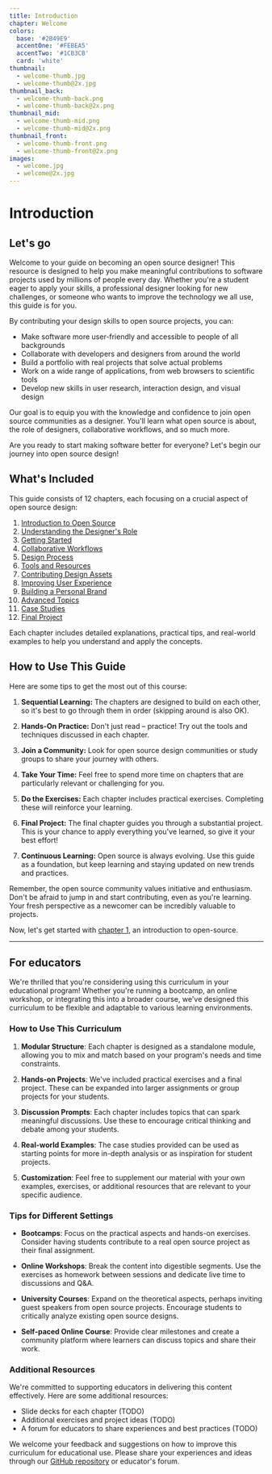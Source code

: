 ```yaml
---
title: Introduction
chapter: Welcome
colors:
  base: '#2B49E9'
  accentOne: '#FEBEA5'
  accentTwo: '#1CB3CB'
  card: 'white'
thumbnail:
  - welcome-thumb.jpg
  - welcome-thumb@2x.jpg
thumbnail_back:
  - welcome-thumb-back.png
  - welcome-thumb-back@2x.png
thumbnail_mid:
  - welcome-thumb-mid.png
  - welcome-thumb-mid@2x.png
thumbnail_front:
  - welcome-thumb-front.png
  - welcome-thumb-front@2x.png
images:
  - welcome.jpg
  - welcome@2x.jpg
---
```


# Introduction

## Let's go

Welcome to your guide on becoming an open source designer! This resource is designed to help you make meaningful contributions to software projects used by millions of people every day. Whether you're a student eager to apply your skills, a professional designer looking for new challenges, or someone who wants to improve the technology we all use, this guide is for you.

By contributing your design skills to open source projects, you can:

- Make software more user-friendly and accessible to people of all backgrounds
- Collaborate with developers and designers from around the world
- Build a portfolio with real projects that solve actual problems
- Work on a wide range of applications, from web browsers to scientific tools
- Develop new skills in user research, interaction design, and visual design

Our goal is to equip you with the knowledge and confidence to join open source communities as a designer. You'll learn what open source is about, the role of designers, collaborative workflows, and so much more.

Are you ready to start making software better for everyone? Let's begin our journey into open source design!

## What's Included

This guide consists of 12 chapters, each focusing on a crucial aspect of open source design:

1. [Introduction to Open Source](/1-open-source)
2. [Understanding the Designer's Role](/2-the-designers-role)
3. [Getting Started](/3-getting-started)
4. [Collaborative Workflows](/4-collaborative-workflows)
5. [Design Process](/5-design-process)
6. [Tools and Resources](/6-design-tools)
7. [Contributing Design Assets](/7-contributing-design-assets)
8. [Improving User Experience](/8-improving-ux)
9. [Building a Personal Brand](/9-personal-brand)
10. [Advanced Topics](/10-advanced-topics)
11. [Case Studies](/11-case-studies)
12. [Final Project](/12-final-project)

Each chapter includes detailed explanations, practical tips, and real-world examples to help you understand and apply the concepts.

## How to Use This Guide

Here are some tips to get the most out of this course:

1. **Sequential Learning:** The chapters are designed to build on each other, so it's best to go through them in order (skipping around is also OK).

2. **Hands-On Practice:** Don't just read – practice! Try out the tools and techniques discussed in each chapter.

3. **Join a Community:** Look for open source design communities or study groups to share your journey with others.

4. **Take Your Time:** Feel free to spend more time on chapters that are particularly relevant or challenging for you.

5. **Do the Exercises:** Each chapter includes practical exercises. Completing these will reinforce your learning.

6. **Final Project:** The final chapter guides you through a substantial project. This is your chance to apply everything you've learned, so give it your best effort!

7. **Continuous Learning:** Open source is always evolving. Use this guide as a foundation, but keep learning and staying updated on new trends and practices.

Remember, the open source community values initiative and enthusiasm. Don't be afraid to jump in and start contributing, even as you're learning. Your fresh perspective as a newcomer can be incredibly valuable to projects.

Now, let's get started with [chapter 1](/1-open-source), an introduction to open-source.

---

## For educators

We're thrilled that you're considering using this curriculum in your educational program! Whether you're running a bootcamp, an online workshop, or integrating this into a broader course, we've designed this curriculum to be flexible and adaptable to various learning environments.

### How to Use This Curriculum

1. **Modular Structure**: Each chapter is designed as a standalone module, allowing you to mix and match based on your program's needs and time constraints.

2. **Hands-on Projects**: We've included practical exercises and a final project. These can be expanded into larger assignments or group projects for your students.

3. **Discussion Prompts**: Each chapter includes topics that can spark meaningful discussions. Use these to encourage critical thinking and debate among your students.

4. **Real-world Examples**: The case studies provided can be used as starting points for more in-depth analysis or as inspiration for student projects.

5. **Customization**: Feel free to supplement our material with your own examples, exercises, or additional resources that are relevant to your specific audience.

### Tips for Different Settings

- **Bootcamps**: Focus on the practical aspects and hands-on exercises. Consider having students contribute to a real open source project as their final assignment.

- **Online Workshops**: Break the content into digestible segments. Use the exercises as homework between sessions and dedicate live time to discussions and Q&A.

- **University Courses**: Expand on the theoretical aspects, perhaps inviting guest speakers from open source projects. Encourage students to critically analyze existing open source designs.

- **Self-paced Online Course**: Provide clear milestones and create a community platform where learners can discuss topics and share their work.

### Additional Resources

We're committed to supporting educators in delivering this content effectively. Here are some additional resources:

- Slide decks for each chapter (TODO)
- Additional exercises and project ideas (TODO)
- A forum for educators to share experiences and best practices (TODO)

We welcome your feedback and suggestions on how to improve this curriculum for educational use. Please share your experiences and ideas through our [GitHub repository](https://github.com/GBKS/opendesign.guide) or educator's forum.